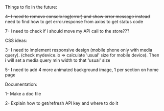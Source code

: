 Things to fix in the future:

~~4- I need to remove console.log(error) and show error message instead~~ need to find how to get error.response from axios to get status code

7- I need to check if i should move my API call to the store??? 


CSS ideas:

3- I need to implement responsive design (mobile phone only with media query). (check mydevice.io => calculate 'usual' size for mobile device). Then i will set a media query min width to that 'usual' size

5- I need to add 4 more animated background image, 1 per section on home page

Documentation:

1- Make a doc file

2- Explain how to get/refresh API key and where to do it
